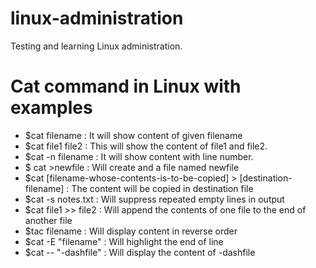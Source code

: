 # linux-administration
Testing and learning Linux administration.

# Cat command in Linux with examples

* $cat filename : It will show content of given filename
* $cat file1 file2 : This will show the content of file1 and file2.
* $cat -n filename : It will show content with line number.
* $ cat >newfile : Will create and a file named newfile
* $cat [filename-whose-contents-is-to-be-copied] > [destination-filename] : The content will be copied in destination file
* $cat -s notes.txt : Will suppress repeated empty lines in output
* $cat file1 >> file2 : Will append the contents of one file to the end of another file
* $tac filename : Will display content in reverse order 
* $cat -E "filename" : Will highlight the end of line
* $cat -- "-dashfile" : Will display the content of -dashfile






